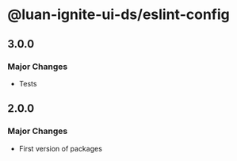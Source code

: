 # @luan-ignite-ui-ds/eslint-config

## 3.0.0

### Major Changes

- Tests

## 2.0.0

### Major Changes

- First version of packages
